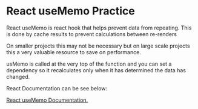 # React useMemo Practice

React useMemo is react hook that helps prevent data from repeating. This is done by cache results to prevent calculations between re-renders

On smaller projects this may not be necessary but on large scale projects this a very valuable resource to save on performance.

usMemo is called at the very top of the function and you can set a dependency so it recalculates only when it has determined the data has changed.

React Documentation can be see below:

[React useMemo Documentation.](https://react.dev/reference/react/useMemo "React useMemo Documentation.")
